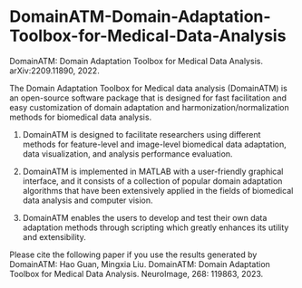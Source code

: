 # DomainATM-Domain-Adaptation-Toolbox-for-Medical-Data-Analysis
DomainATM: Domain Adaptation Toolbox for Medical Data Analysis.  arXiv:2209.11890, 2022.


The Domain Adaptation Toolbox for Medical data analysis (DomainATM) is an open-source software package that is designed for fast facilitation and easy customization of domain adaptation and harmonization/normalization methods for biomedical data analysis.

1. DomainATM is designed to facilitate researchers using different methods for feature-level and image-level biomedical data adaptation, data visualization, and analysis performance evaluation.

2. DomainATM is implemented in MATLAB with a user-friendly graphical interface, and it consists of a collection of popular domain adaptation algorithms that have been extensively applied in the fields of biomedical data analysis and computer vision.

3. DomainATM enables the users to develop and test their own data adaptation methods through scripting which greatly enhances its utility and extensibility.




Please cite the following paper if you use the results generated by DomainATM:
Hao Guan,  Mingxia Liu. DomainATM: Domain Adaptation Toolbox for Medical Data Analysis. NeuroImage, 268: 119863, 2023.
